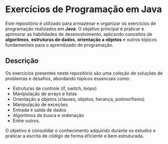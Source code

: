 # Exercícios de Programação em Java

Este repositório é utilizado para armazenar e organizar os exercícios de programação realizados em **Java**. O objetivo principal é praticar e aprimorar as habilidades de desenvolvimento, aplicando conceitos de **algoritmos**, **estruturas de dados**, **orientação a objetos** e outros tópicos fundamentais para o aprendizado de programação.



## Descrição

Os exercícios presentes neste repositório são uma coleção de soluções de problemas e desafios, abordando tópicos essenciais como:

- Estruturas de controle (if, switch, loops)
- Manipulação de arrays e listas
- Orientação a objetos (classes, objetos, herança, polimorfismo)
- Manipulação de exceções
- Entrada e saída de dados
- Algoritmos de busca e ordenação
- Entre outros.

O objetivo é consolidar o conhecimento adquirido durante os estudos e praticar a escrita de código de forma eficiente e bem estruturada.
